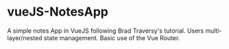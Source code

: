 # vueJS-NotesApp
A simple notes App in VueJS following Brad Traversy's tutorial. 
Users multi-layer/nested state management.
Basic use of the Vue Router.

